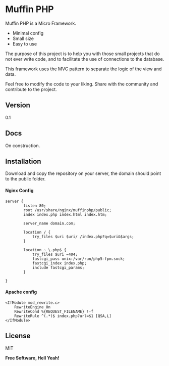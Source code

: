 Muffin PHP
=========

Muffin PHP is a Micro Framework.

  - Minimal config
  - Small size
  - Easy to use

The purpose of this project is to help you with those small projects that do not ever write code, and to facilitate the use of connections to the database. 

This framework uses the MVC pattern to separate the logic of the view and data.

Feel free to modify the code to your liking. Share with the community and contribute to the project.

Version
----

0.1

Docs
----
On construction.


Installation
--------------

Download and copy the repository on your server, the domain should point to the public folder.

#### Nginx Config
```
server {
        listen 80;
        root /usr/share/nginx/muffinphp/public;
        index index.php index.html index.htm;

        server_name domain.com;

        location / {
            try_files $uri $uri/ /index.php?q=$uri&$args;
        }
     
        location ~ \.php$ {
            try_files $uri =404;
            fastcgi_pass unix:/var/run/php5-fpm.sock;
            fastcgi_index index.php;
            include fastcgi_params;
        }
     
}
```

#### Apache config
```
<IfModule mod_rewrite.c>
    RewriteEngine On
    RewriteCond %{REQUEST_FILENAME} !-f
    RewriteRule ^(.*)$ index.php?url=$1 [QSA,L]
</IfModule>
```

License
----

MIT


**Free Software, Hell Yeah!**

